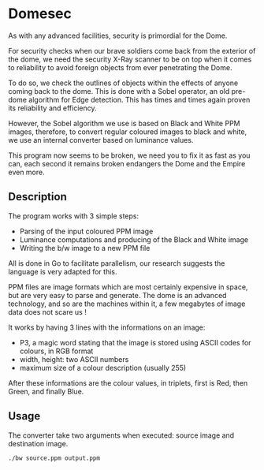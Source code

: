 # Domesec

As with any advanced facilities, security is primordial for the Dome.

For security checks when our brave soldiers come back from the exterior of the dome, we need the security X-Ray scanner to be on top when it comes to reliability to avoid foreign objects from ever penetrating the Dome.

To do so, we check the outlines of objects within the effects of anyone coming back to the dome.
This is done with a Sobel operator, an old pre-dome algorithm for Edge detection.
This has times and times again proven its reliability and efficiency.

However, the Sobel algorithm we use is based on Black and White PPM images, therefore, to convert regular coloured images to black and white, we use an internal converter based on luminance values.

This program now seems to be broken, we need you to fix it as fast as you can, each second it remains broken endangers the Dome and the Empire even more.

## Description

The program works with 3 simple steps:

* Parsing of the input coloured PPM image
* Luminance computations and producing of the Black and White image
* Writing the b/w image to a new PPM file

All is done in Go to facilitate parallelism, our research suggests the language is very adapted for this.

PPM files are image formats which are most certainly expensive in space, but are very easy to parse and generate.
The dome is an advanced technology, and so are the machines within it, a few megabytes of image data does not scare us !

It works by having 3 lines with the informations on an image:

* P3, a magic word stating that the image is stored using ASCII codes for colours, in RGB format
* width, height: two ASCII numbers
* maximum size of a colour description (usually 255)

After these informations are the colour values, in triplets, first is Red, then Green, and finally Blue.

## Usage

The converter take two arguments when executed: source image and destination image.

	./bw source.ppm output.ppm

